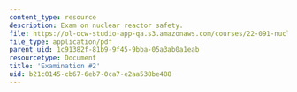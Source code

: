 ```yaml
---
content_type: resource
description: Exam on nuclear reactor safety.
file: https://ol-ocw-studio-app-qa.s3.amazonaws.com/courses/22-091-nuclear-reactor-safety-spring-2008/b21c0145cb676eb70ca7e2aa538be488_MIT22_091S08_exam02.pdf
file_type: application/pdf
parent_uid: 1c91382f-81b9-9f45-9bba-05a3ab0a1eab
resourcetype: Document
title: 'Examination #2'
uid: b21c0145-cb67-6eb7-0ca7-e2aa538be488
---
```

